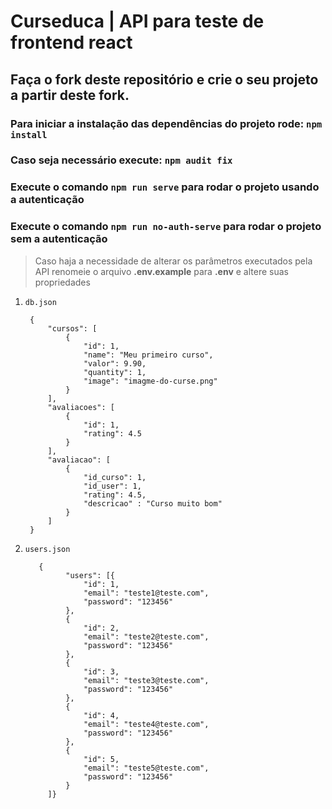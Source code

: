 # Curseduca | API para teste de frontend react

## Faça o fork deste repositório e crie o seu projeto a partir deste fork.

### Para iniciar a instalação das dependências do projeto rode: `npm install`

### Caso seja necessário execute: `npm audit fix`

### Execute o comando `npm run serve` para rodar o projeto usando a autenticação
### Execute o comando `npm run no-auth-serve` para rodar o projeto sem a autenticação

> Caso haja a necessidade de alterar os parâmetros executados pela API renomeie o arquivo  **.env.example** para **.env** e altere suas propriedades


1. `db.json`
   ```
    {
        "cursos": [
            {
                "id": 1,
                "name": "Meu primeiro curso",
                "valor": 9.90,
                "quantity": 1,
                "image": "imagme-do-curse.png"
            }
        ],
        "avaliacoes": [
            {
                "id": 1,
                "rating": 4.5
            }
        ],
        "avaliacao": [
            {
                "id_curso": 1,
                "id_user": 1,
                "rating": 4.5,
                "descricao" : "Curso muito bom"
            }
        ]
    }
   ```

2. `users.json`
   ```
      {
            "users": [{
                "id": 1,
                "email": "teste1@teste.com",
                "password": "123456"
            },
            {
                "id": 2,
                "email": "teste2@teste.com",
                "password": "123456"
            },
            {
                "id": 3,
                "email": "teste3@teste.com",
                "password": "123456"
            },
            {
                "id": 4,
                "email": "teste4@teste.com",
                "password": "123456"
            },
            {
                "id": 5,
                "email": "teste5@teste.com",
                "password": "123456"
            }
        ]}
   ```
